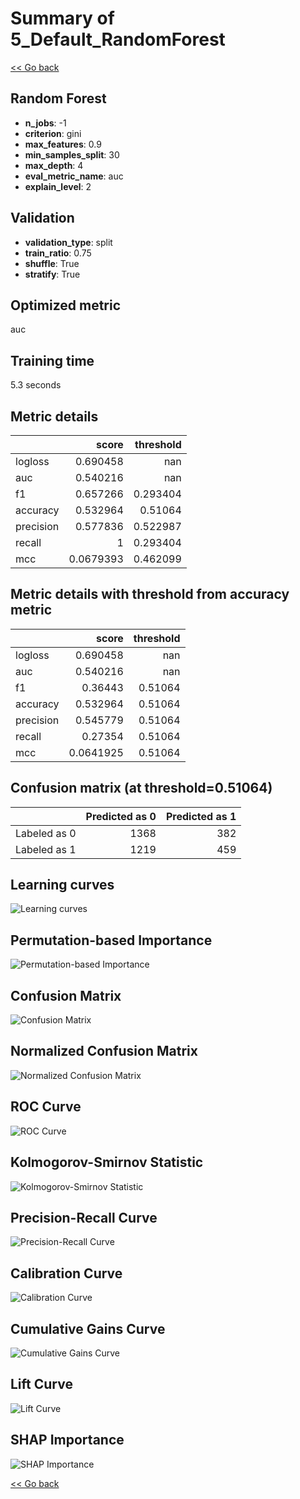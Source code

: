 # Summary of 5_Default_RandomForest

[<< Go back](../README.md)

## Random Forest

- **n_jobs**: -1
- **criterion**: gini
- **max_features**: 0.9
- **min_samples_split**: 30
- **max_depth**: 4
- **eval_metric_name**: auc
- **explain_level**: 2

## Validation

- **validation_type**: split
- **train_ratio**: 0.75
- **shuffle**: True
- **stratify**: True

## Optimized metric

auc

## Training time

5.3 seconds

## Metric details

|           |     score |   threshold |
|:----------|----------:|------------:|
| logloss   | 0.690458  |  nan        |
| auc       | 0.540216  |  nan        |
| f1        | 0.657266  |    0.293404 |
| accuracy  | 0.532964  |    0.51064  |
| precision | 0.577836  |    0.522987 |
| recall    | 1         |    0.293404 |
| mcc       | 0.0679393 |    0.462099 |

## Metric details with threshold from accuracy metric

|           |     score |   threshold |
|:----------|----------:|------------:|
| logloss   | 0.690458  |   nan       |
| auc       | 0.540216  |   nan       |
| f1        | 0.36443   |     0.51064 |
| accuracy  | 0.532964  |     0.51064 |
| precision | 0.545779  |     0.51064 |
| recall    | 0.27354   |     0.51064 |
| mcc       | 0.0641925 |     0.51064 |

## Confusion matrix (at threshold=0.51064)

|              |   Predicted as 0 |   Predicted as 1 |
|:-------------|-----------------:|-----------------:|
| Labeled as 0 |             1368 |              382 |
| Labeled as 1 |             1219 |              459 |

## Learning curves

![Learning curves](learning_curves.png)

## Permutation-based Importance

![Permutation-based Importance](permutation_importance.png)

## Confusion Matrix

![Confusion Matrix](confusion_matrix.png)

## Normalized Confusion Matrix

![Normalized Confusion Matrix](confusion_matrix_normalized.png)

## ROC Curve

![ROC Curve](roc_curve.png)

## Kolmogorov-Smirnov Statistic

![Kolmogorov-Smirnov Statistic](ks_statistic.png)

## Precision-Recall Curve

![Precision-Recall Curve](precision_recall_curve.png)

## Calibration Curve

![Calibration Curve](calibration_curve_curve.png)

## Cumulative Gains Curve

![Cumulative Gains Curve](cumulative_gains_curve.png)

## Lift Curve

![Lift Curve](lift_curve.png)

## SHAP Importance

![SHAP Importance](shap_importance.png)

[<< Go back](../README.md)
